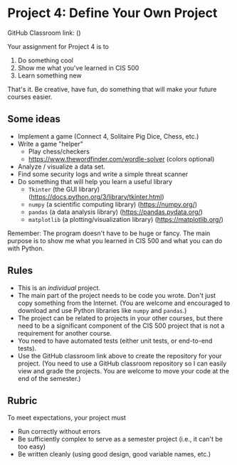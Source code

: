 # Project 4: Define Your Own Project

GitHub Classroom link:  ()

Your assignment for Project 4 is to 
1. Do something cool
2. Show me what you've learned in CIS 500
3. Learn something new

That's it.  Be creative, have fun, do something that will make your future courses easier.

## Some ideas

* Implement a game (Connect 4, Solitaire Pig Dice, Chess,  etc.)
* Write a game "helper"
    * Play chess/checkers
    * https://www.thewordfinder.com/wordle-solver (colors optional)
* Analyze / visualize a data set.
* Find some security logs and write a simple threat scanner
* Do something that will help you learn a useful library
  * `Tkinter` (the GUI library) (https://docs.python.org/3/library/tkinter.html)
  * `numpy` (a scientific computing library) (https://numpy.org/)
  * `pandas` (a data analysis library) (https://pandas.pydata.org/)
  * `matplotlib` (a plotting/visualization library) (https://matplotlib.org/)

Remember: The program doesn't have to be huge or fancy.  The main purpose is to show me what 
you learned in CIS 500 and what you can do with Python.

## Rules

* This is an _individual_ project.
* The main part of the project needs to be code you wrote.  Don't just copy something from the Internet. (You are welcome and encouraged to download and use Python libraries like `numpy` and `pandas`.)
* The project can be related to projects in your other courses, but there need to be a significant component of the CIS 500 project that is not a requirement for another course.
* You need to have automated tests (either unit tests, or end-to-end tests).
* Use the GitHub classroom link above to create the repository for your project. (You need to use a GitHub classroom repository so I can easily view and grade the projects.  You are welcome to move your code at the end of the semester.)

## Rubric

To meet expectations, your project must
* Run correctly without errors
* Be sufficiently complex to serve as a semester project (i.e., it can't be too easy)
* Be written cleanly (using good design, good variable names, etc.)


